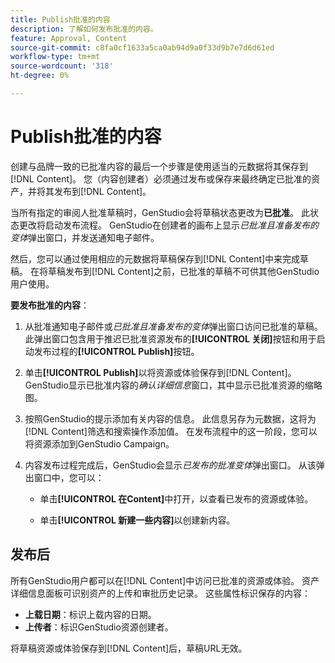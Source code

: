 ```yaml
---
title: Publish批准的内容
description: 了解如何发布批准的内容。
feature: Approval, Content
source-git-commit: c8fa0cf1633a5ca0ab94d9a0f33d9b7e7d6d61ed
workflow-type: tm+mt
source-wordcount: '318'
ht-degree: 0%

---
```



# Publish批准的内容

创建与品牌一致的已批准内容的最后一个步骤是使用适当的元数据将其保存到[!DNL Content]。 您（内容创建者）必须通过发布或保存来最终确定已批准的资产，并将其发布到[!DNL Content]。

当所有指定的审阅人批准草稿时，GenStudio会将草稿状态更改为&#x200B;**已批准**。 此状态更改将启动发布流程。  GenStudio在创建者的画布上显示&#x200B;_已批准且准备发布的变体_&#x200B;弹出窗口，并发送通知电子邮件。

然后，您可以通过使用相应的元数据将草稿保存到[!DNL Content]中来完成草稿。 在将草稿发布到[!DNL Content]之前，已批准的草稿不可供其他GenStudio用户使用。

**要发布批准的内容**：

1. 从批准通知电子邮件或&#x200B;_已批准且准备发布的变体_&#x200B;弹出窗口访问已批准的草稿。 此弹出窗口包含用于推迟已批准资源发布的&#x200B;**[!UICONTROL 关闭]**&#x200B;按钮和用于启动发布过程的&#x200B;**[!UICONTROL Publish]**&#x200B;按钮。

1. 单击&#x200B;**[!UICONTROL Publish]**&#x200B;以将资源或体验保存到[!DNL Content]。 GenStudio显示已批准内容的&#x200B;_确认详细信息_&#x200B;窗口，其中显示已批准资源的缩略图。

1. 按照GenStudio的提示添加有关内容的信息。 此信息另存为元数据，这将为[!DNL Content]筛选和搜索操作添加值。 在发布流程中的这一阶段，您可以将资源添加到GenStudio Campaign。

1. 内容发布过程完成后，GenStudio会显示&#x200B;_已发布的批准变体_&#x200B;弹出窗口。 从该弹出窗口中，您可以：

   * 单击&#x200B;**[!UICONTROL 在Content]**&#x200B;中打开，以查看已发布的资源或体验。

   * 单击&#x200B;**[!UICONTROL 新建一些内容]**&#x200B;以创建新内容。

## 发布后

所有GenStudio用户都可以在[!DNL Content]中访问已批准的资源或体验。 资产详细信息面板可识别资产的上传和审批历史记录。 这些属性标识保存的内容：

* **上载日期**：标识上载内容的日期。
* **上传者**：标识GenStudio资源创建者。

将草稿资源或体验保存到[!DNL Content]后，草稿URL无效。

